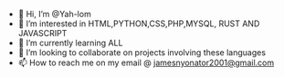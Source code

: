 - 👋 Hi, I’m @Yah-lom
- 👀 I’m interested in HTML,PYTHON,CSS,PHP,MYSQL, RUST AND JAVASCRIPT
- 🌱 I’m currently learning ALL
- 💞️ I’m looking to collaborate on projects involving these languages
- 📫 How to reach me on my email @ jamesnyonator2001@gmail.com

<!---
Yah-lom/Yah-lom is a ✨ special ✨ repository because its `README.md` (this file) appears on your GitHub profile.
You can click the Preview link to take a look at your changes.
--->
